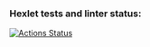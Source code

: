 ### Hexlet tests and linter status:
[![Actions Status](https://github.com/nst12/frontend-project-11/actions/workflows/hexlet-check.yml/badge.svg)](https://github.com/nst12/frontend-project-11/actions)